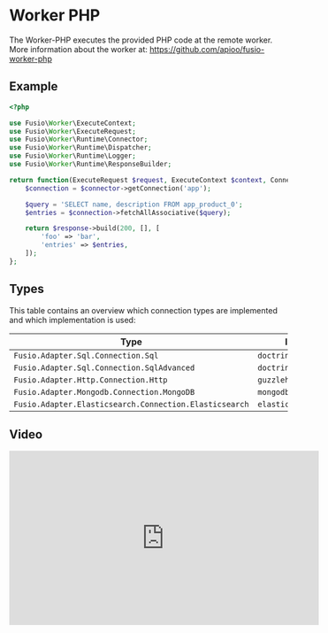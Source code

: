 
# Worker PHP

The Worker-PHP executes the provided PHP code at the remote worker.
More information about the worker at: https://github.com/apioo/fusio-worker-php

## Example

```php
<?php

use Fusio\Worker\ExecuteContext;
use Fusio\Worker\ExecuteRequest;
use Fusio\Worker\Runtime\Connector;
use Fusio\Worker\Runtime\Dispatcher;
use Fusio\Worker\Runtime\Logger;
use Fusio\Worker\Runtime\ResponseBuilder;

return function(ExecuteRequest $request, ExecuteContext $context, Connector $connector, ResponseBuilder $response, Dispatcher $dispatcher, Logger $logger) {
    $connection = $connector->getConnection('app');

    $query = 'SELECT name, description FROM app_product_0';
    $entries = $connection->fetchAllAssociative($query);

    return $response->build(200, [], [
        'foo' => 'bar',
        'entries' => $entries,
    ]);
};

```

## Types

This table contains an overview which connection types are implemented
and which implementation is used:

| Type                                                   | Implementation                |
|--------------------------------------------------------|-------------------------------|
| `Fusio.Adapter.Sql.Connection.Sql`                     | `doctrine/dbal`               |
| `Fusio.Adapter.Sql.Connection.SqlAdvanced`             | `doctrine/dbal`               |
| `Fusio.Adapter.Http.Connection.Http`                   | `guzzlehttp/guzzle`           |
| `Fusio.Adapter.Mongodb.Connection.MongoDB`             | `mongodb/mongodb`             |
| `Fusio.Adapter.Elasticsearch.Connection.Elasticsearch` | `elasticsearch/elasticsearch` |

## Video

<iframe width="560" height="315" src="https://www.youtube.com/embed/QAJpbkCLPzs" title="YouTube video player" frameborder="0" allow="accelerometer; autoplay; clipboard-write; encrypted-media; gyroscope; picture-in-picture" allowfullscreen></iframe>
